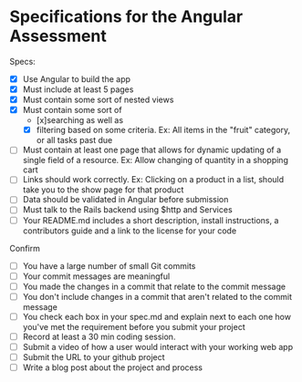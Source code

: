 # Specifications for the Angular Assessment

Specs:
- [x] Use Angular to build the app
- [x] Must include at least 5 pages
- [x] Must contain some sort of nested views
- [x] Must contain some sort of 
  - [x]searching as well as 
  - [x] filtering based on some criteria. Ex: All items in the "fruit" category, or all tasks past due
- [ ] Must contain at least one page that allows for dynamic updating of a single field of a resource. Ex: Allow changing of quantity in a shopping cart
- [ ] Links should work correctly. Ex: Clicking on a product in a list, should take you to the show page for that product
- [ ] Data should be validated in Angular before submission
- [ ] Must talk to the Rails backend using $http and Services
- [ ] Your README.md includes a short description, install instructions, a contributors guide and a link to the license for your code

Confirm
- [ ] You have a large number of small Git commits
- [ ] Your commit messages are meaningful
- [ ] You made the changes in a commit that relate to the commit message
- [ ] You don't include changes in a commit that aren't related to the commit message
- [ ] You check each box in your spec.md and explain next to each one how you've met the requirement before you submit your project
- [ ] Record at least a 30 min coding session.
- [ ] Submit a video of how a user would interact with your working web app
- [ ] Submit the URL to your github project
- [ ] Write a blog post about the project and process
